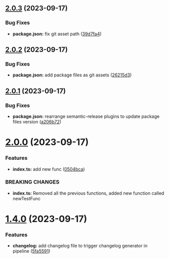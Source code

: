 ## [2.0.3](https://github.com/AdiBev/semantic-release-test-package/compare/v2.0.2...v2.0.3) (2023-09-17)


### Bug Fixes

* **package.json:** fix git asset path ([39d7fa4](https://github.com/AdiBev/semantic-release-test-package/commit/39d7fa4835c219a7feef812456cbecc1767f1eb4))

## [2.0.2](https://github.com/AdiBev/semantic-release-test-package/compare/v2.0.1...v2.0.2) (2023-09-17)


### Bug Fixes

* **package.json:** add package files as git assets ([26215d3](https://github.com/AdiBev/semantic-release-test-package/commit/26215d31fb80ab308d2fc426263d8004815ce1f1))

## [2.0.1](https://github.com/AdiBev/semantic-release-test-package/compare/v2.0.0...v2.0.1) (2023-09-17)


### Bug Fixes

* **package.json:** rearrange semantic-release plugins to update package files version ([a206b72](https://github.com/AdiBev/semantic-release-test-package/commit/a206b72d23c6158ec6e9fdd70e93013b5a0ede8a))

# [2.0.0](https://github.com/AdiBev/semantic-release-test-package/compare/v1.4.0...v2.0.0) (2023-09-17)


### Features

* **index.ts:** add new func ([0504bca](https://github.com/AdiBev/semantic-release-test-package/commit/0504bca472222d94d929da0c130e631b3d3b2e98))


### BREAKING CHANGES

* **index.ts:** Removed all the previous functions, added new function called newTestFunc

# [1.4.0](https://github.com/AdiBev/semantic-release-test-package/compare/v1.3.0...v1.4.0) (2023-09-17)


### Features

* **changelog:** add changelog file to trigger changelog generator in pipeline ([5fa5591](https://github.com/AdiBev/semantic-release-test-package/commit/5fa5591911d02660a0f1abf686495861c32a0c7a))
